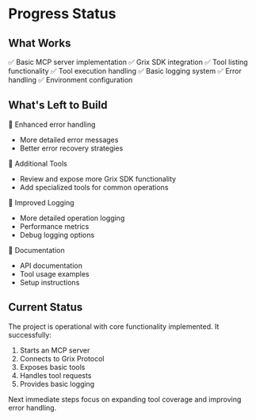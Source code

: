 # Progress Status

## What Works

✅ Basic MCP server implementation
✅ Grix SDK integration
✅ Tool listing functionality
✅ Tool execution handling
✅ Basic logging system
✅ Error handling
✅ Environment configuration

## What's Left to Build

🔄 Enhanced error handling
  - More detailed error messages
  - Better error recovery strategies

🔄 Additional Tools
  - Review and expose more Grix SDK functionality
  - Add specialized tools for common operations

🔄 Improved Logging
  - More detailed operation logging
  - Performance metrics
  - Debug logging options

🔄 Documentation
  - API documentation
  - Tool usage examples
  - Setup instructions

## Current Status

The project is operational with core functionality implemented. It successfully:
1. Starts an MCP server
2. Connects to Grix Protocol
3. Exposes basic tools
4. Handles tool requests
5. Provides basic logging

Next immediate steps focus on expanding tool coverage and improving error handling. 
